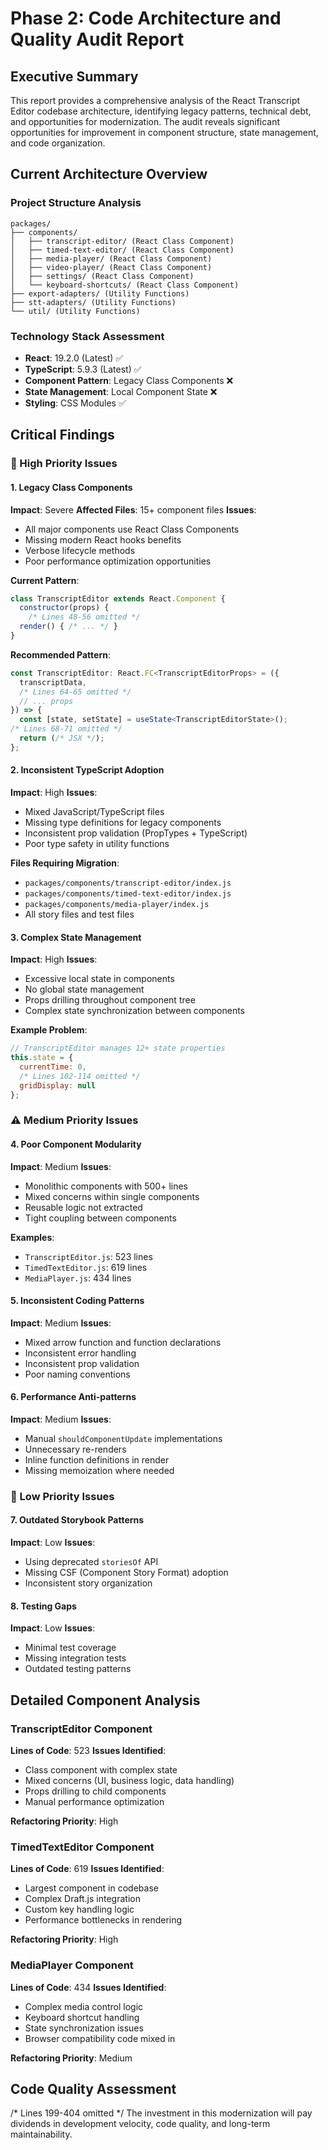 # Phase 2: Code Architecture and Quality Audit Report

## Executive Summary

This report provides a comprehensive analysis of the React Transcript Editor codebase architecture, identifying legacy patterns, technical debt, and opportunities for modernization. The audit reveals significant opportunities for improvement in component structure, state management, and code organization.

## Current Architecture Overview

### Project Structure Analysis
```
packages/
├── components/
│   ├── transcript-editor/ (React Class Component)
│   ├── timed-text-editor/ (React Class Component)
│   ├── media-player/ (React Class Component)
│   ├── video-player/ (React Class Component)
│   ├── settings/ (React Class Component)
│   └── keyboard-shortcuts/ (React Class Component)
├── export-adapters/ (Utility Functions)
├── stt-adapters/ (Utility Functions)
└── util/ (Utility Functions)
```

### Technology Stack Assessment
- **React**: 19.2.0 (Latest) ✅
- **TypeScript**: 5.9.3 (Latest) ✅
- **Component Pattern**: Legacy Class Components ❌
- **State Management**: Local Component State ❌
- **Styling**: CSS Modules ✅

## Critical Findings

### 🚨 High Priority Issues

#### 1. Legacy Class Components
**Impact**: Severe
**Affected Files**: 15+ component files
**Issues**:
- All major components use React Class Components
- Missing modern React hooks benefits
- Verbose lifecycle methods
- Poor performance optimization opportunities

**Current Pattern**:
```javascript
class TranscriptEditor extends React.Component {
  constructor(props) {
    /* Lines 48-56 omitted */  
  render() { /* ... */ }
}
```

**Recommended Pattern**:
```typescript
const TranscriptEditor: React.FC<TranscriptEditorProps> = ({
  transcriptData,
  /* Lines 64-65 omitted */
  // ... props
}) => {
  const [state, setState] = useState<TranscriptEditorState>();
/* Lines 68-71 omitted */  
  return (/* JSX */);
};
```

#### 2. Inconsistent TypeScript Adoption
**Impact**: High
**Issues**:
- Mixed JavaScript/TypeScript files
- Missing type definitions for legacy components
- Inconsistent prop validation (PropTypes + TypeScript)
- Poor type safety in utility functions

**Files Requiring Migration**:
- `packages/components/transcript-editor/index.js`
- `packages/components/timed-text-editor/index.js`
- `packages/components/media-player/index.js`
- All story files and test files

#### 3. Complex State Management
**Impact**: High
**Issues**:
- Excessive local state in components
- No global state management
- Props drilling throughout component tree
- Complex state synchronization between components

**Example Problem**:
```javascript
// TranscriptEditor manages 12+ state properties
this.state = {
  currentTime: 0,
  /* Lines 102-114 omitted */
  gridDisplay: null
};
```

### ⚠️ Medium Priority Issues

#### 4. Poor Component Modularity
**Impact**: Medium
**Issues**:
- Monolithic components with 500+ lines
- Mixed concerns within single components
- Reusable logic not extracted
- Tight coupling between components

**Examples**:
- `TranscriptEditor.js`: 523 lines
- `TimedTextEditor.js`: 619 lines
- `MediaPlayer.js`: 434 lines

#### 5. Inconsistent Coding Patterns
**Impact**: Medium
**Issues**:
- Mixed arrow function and function declarations
- Inconsistent error handling
- Inconsistent prop validation
- Poor naming conventions

#### 6. Performance Anti-patterns
**Impact**: Medium
**Issues**:
- Manual `shouldComponentUpdate` implementations
- Unnecessary re-renders
- Inline function definitions in render
- Missing memoization where needed

### 📝 Low Priority Issues

#### 7. Outdated Storybook Patterns
**Impact**: Low
**Issues**:
- Using deprecated `storiesOf` API
- Missing CSF (Component Story Format) adoption
- Inconsistent story organization

#### 8. Testing Gaps
**Impact**: Low
**Issues**:
- Minimal test coverage
- Missing integration tests
- Outdated testing patterns

## Detailed Component Analysis

### TranscriptEditor Component
**Lines of Code**: 523
**Issues Identified**:
- Class component with complex state
- Mixed concerns (UI, business logic, data handling)
- Props drilling to child components
- Manual performance optimization

**Refactoring Priority**: High

### TimedTextEditor Component
**Lines of Code**: 619
**Issues Identified**:
- Largest component in codebase
- Complex Draft.js integration
- Custom key handling logic
- Performance bottlenecks in rendering

**Refactoring Priority**: High

### MediaPlayer Component
**Lines of Code**: 434
**Issues Identified**:
- Complex media control logic
- Keyboard shortcut handling
- State synchronization issues
- Browser compatibility code mixed in

**Refactoring Priority**: Medium

## Code Quality Assessment

/* Lines 199-404 omitted */
The investment in this modernization will pay dividends in development velocity, code quality, and long-term maintainability.
